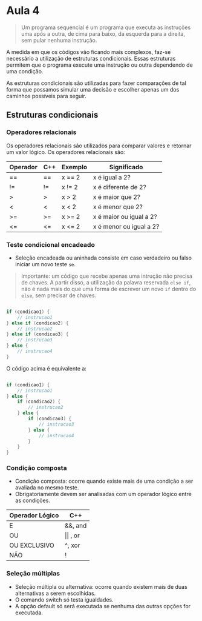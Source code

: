 # Aula 4

> Um programa sequencial é um programa que executa as instruções uma após a outra, de cima para baixo, da esquerda para a direita, sem pular nenhuma instrução.

A medida em que os códigos vão ficando mais complexos, faz-se necessário a utilização de estruturas condicionais. Essas estruturas permitem que o programa execute uma instrução ou outra dependendo de uma condição.

As estruturas condicionais são utilizadas para fazer comparações de tal forma que possamos simular uma decisão e escolher apenas um dos caminhos possíveis para seguir.

## Estruturas condicionais

### Operadores relacionais

Os operadores relacionais são utilizados para comparar valores e retornar um valor lógico. Os operadores relacionais são:

| Operador | C++ | Exemplo | Significado             |
| -------- | --- | ------- | ----------------------- |
| ==       | ==  | x == 2  | x é igual a 2?          |
| !=       | !=  | x != 2  | x é diferente de 2?     |
| >        | >   | x > 2   | x é maior que 2?        |
| <        | <   | x < 2   | x é menor que 2?        |
| >=       | >=  | x >= 2  | x é maior ou igual a 2? |
| <=       | <=  | x <= 2  | x é menor ou igual a 2? |

### Teste condicional encadeado

- Seleção encadeada ou aninhada consiste em caso verdadeiro ou falso iniciar um novo teste `se`.

> Importante: um código que recebe apenas uma intrução não precisa de chaves. A partir disso, a utilização da palavra reservada `else if`, não é nada mais do que uma forma de escrever um novo `if` dentro do `else`, sem precisar de chaves.

```cpp

if (condicao1) {
    // instrucao1
} else if (condicao2) {
    // instrucao2
} else if (condicao3) {
    // instrucao3
} else {
    // instrucao4
}

```

O código acima é equivalente a:

```cpp

if (condicao1) {
    // instrucao1
} else {
    if (condicao2) {
        // instrucao2
    } else {
        if (condicao3) {
            // instrucao3
        } else {
            // instrucao4
        }
    }
}

```

### Condição composta

- Condição composta: ocorre quando existe mais de uma condição a ser avaliada no mesmo teste.
- Obrigatoriamente devem ser analisadas com um operador lógico entre as condições.

| Operador Lógico | C++       |
| --------------- | --------- |
| E               | &&, and   |
| OU              | \|\| , or |
| OU EXCLUSIVO    | ^, xor    |
| NÃO             | !         |

### Seleção múltiplas

- Seleção múltipla ou alternativa: ocorre quando existem mais de duas alternativas a serem escolhidas.
- O comando switch só testa igualdades.
- A opção default só será executada se nenhuma das outras opções for executada.
